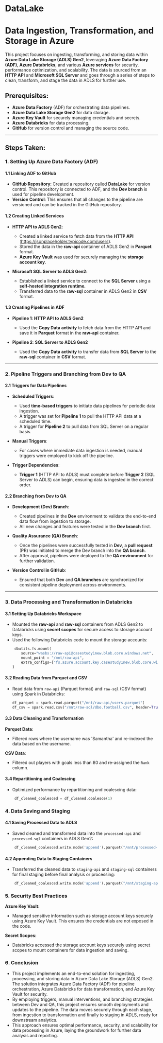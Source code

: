 # DataLake
# Data Ingestion, Transformation, and Storage in Azure

This project focuses on ingesting, transforming, and storing data within **Azure Data Lake Storage (ADLS) Gen2**, leveraging **Azure Data Factory (ADF)**, **Azure Databricks**, and various **Azure services** for security, performance optimization, and scalability. The data is sourced from an **HTTP API** and **Microsoft SQL Server** and goes through a series of steps to clean, transform, and stage the data in ADLS for further use.

## Prerequisites:

- **Azure Data Factory** (ADF) for orchestrating data pipelines.
- **Azure Data Lake Storage Gen2** for data storage.
- **Azure Key Vault** for securely managing credentials and secrets.
- **Azure Databricks** for data processing.
- **GitHub** for version control and managing the source code.

---

## Steps Taken:

### 1. Setting Up Azure Data Factory (ADF)

#### 1.1 Linking ADF to GitHub
- **GitHub Repository**: Created a repository called **DataLake** for version control. This repository is connected to ADF, and the **Dev branch** is used for pipeline development.
- **Version Control**: This ensures that all changes to the pipeline are versioned and can be tracked in the GitHub repository.

#### 1.2 Creating Linked Services
- **HTTP API to ADLS Gen2**:
  - Created a linked service to fetch data from the **HTTP API** (https://jsonplaceholder.typicode.com/users).
  - Stored the data in the **raw-api** container of ADLS Gen2 in **Parquet** format.
  - **Azure Key Vault** was used for securely managing the **storage account key**.

- **Microsoft SQL Server to ADLS Gen2**:
  - Established a linked service to connect to the **SQL Server** using a **self-hosted integration runtime**.
  - Transferred data to the **raw-sql** container in ADLS Gen2 in **CSV** format.

#### 1.3 Creating Pipelines in ADF
- **Pipeline 1**: **HTTP API to ADLS Gen2**
  - Used the **Copy Data activity** to fetch data from the HTTP API and save it in **Parquet** format in the **raw-api** container.

- **Pipeline 2**: **SQL Server to ADLS Gen2**
  - Used the **Copy Data activity** to transfer data from **SQL Server** to the **raw-sql** container in **CSV** format.

---

### 2. Pipeline Triggers and Branching from Dev to QA

#### 2.1 Triggers for Data Pipelines
- **Scheduled Triggers**: 
  - Used **time-based triggers** to initiate data pipelines for periodic data ingestion.
  - A trigger was set for **Pipeline 1** to pull the HTTP API data at a scheduled time.
  - A trigger for **Pipeline 2** to pull data from SQL Server on a regular basis.

- **Manual Triggers**: 
  - For cases where immediate data ingestion is needed, manual triggers were employed to kick off the pipeline.
  
- **Trigger Dependencies**: 
  - **Trigger 1** (HTTP API to ADLS) must complete before **Trigger 2** (SQL Server to ADLS) can begin, ensuring data is ingested in the correct order.
  
#### 2.2 Branching from Dev to QA
- **Development (Dev) Branch**:
  - Created pipelines in the **Dev** environment to validate the end-to-end data flow from ingestion to storage.
  - All new changes and features were tested in the **Dev branch** first.
  
- **Quality Assurance (QA) Branch**:
  - Once the pipelines were successfully tested in **Dev**, a **pull request** (PR) was initiated to merge the Dev branch into the **QA branch**.
  - After approval, pipelines were deployed to the **QA environment** for further validation.

- **Version Control in GitHub**: 
  - Ensured that both **Dev** and **QA branches** are synchronized for consistent pipeline deployment across environments.

---

### 3. Data Processing and Transformation in Databricks

#### 3.1 Setting Up Databricks Workspace
- Mounted the **raw-api** and **raw-sql** containers from ADLS Gen2 to Databricks using **secret scopes** for secure access to storage account keys.
- Used the following Databricks code to mount the storage accounts:
  ```python
   dbutils.fs.mount(
      source="wasbs://raw-api@casestudy1new.blob.core.windows.net",
      mount_point = "/mnt/raw-api",
      extra_configs={"fs.azure.account.key.casestudy1new.blob.core.windows.net": dbutils.secrets.get(scope = "casestudy", key = "storage")}
  )

#### 3.2 Reading Data from Parquet and CSV 
- Read data from `raw-api` (Parquet format) and `raw-sql` (CSV format) using Spark in Databricks:
  ```python
  df_parquet = spark.read.parquet("/mnt/raw-api/users.parquet")
  df_csv = spark.read.csv("/mnt/raw-sql/dbo.football.csv", header=True, inferSchema=True)

#### 3.3 Data Cleaning and Transformation
**Parquet Data**:
- Filtered rows where the username was 'Samantha' and re-indexed the data based on the username.
  
**CSV Data**:
- Filtered out players with goals less than 80 and re-assigned the `Rank` column.

#### 3.4 Repartitioning and Coalescing
- Optimized performance by repartitioning and coalescing data:
  ```python
   df_cleaned_coalesced = df_cleaned.coalesce(1)

### 4. Data Saving and Staging

#### 4.1 Saving Processed Data to ADLS
- Saved cleaned and transformed data into the `processed-api` and `processed-sql` containers in ADLS Gen2:
  ```python
   df_cleaned_coalesced.write.mode('append').parquet("/mnt/processed-api/users_cleaned")

#### 4.2 Appending Data to Staging Containers
- Transferred the cleaned data to `staging-api` and `staging-sql` containers for final staging before final analysis or processing:
  ```python
   df_cleaned_coalesced.write.mode('append').parquet("/mnt/staging-api/users_cleaned")

### 5. Security Best Practices

**Azure Key Vault**:
- Managed sensitive information such as storage account keys securely using Azure Key Vault. This ensures the credentials are not exposed in the code.

**Secret Scopes**:
- Databricks accessed the storage account keys securely using secret scopes to mount containers for data ingestion and saving.

### 6. Conclusion
- This project implements an end-to-end solution for ingesting, processing, and storing data in Azure Data Lake Storage (ADLS) Gen2. The solution integrates Azure Data Factory (ADF) for pipeline orchestration, Azure Databricks for data transformation, and Azure Key Vault for security.
- By employing triggers, manual interventions, and branching strategies between Dev and QA, this project ensures smooth deployments and updates to the pipeline. The data moves securely through each stage, from ingestion to transformation and finally to staging in ADLS, ready for downstream analytics.
- This approach ensures optimal performance, security, and scalability for data processing in Azure, laying the groundwork for further data analysis and reporting.













